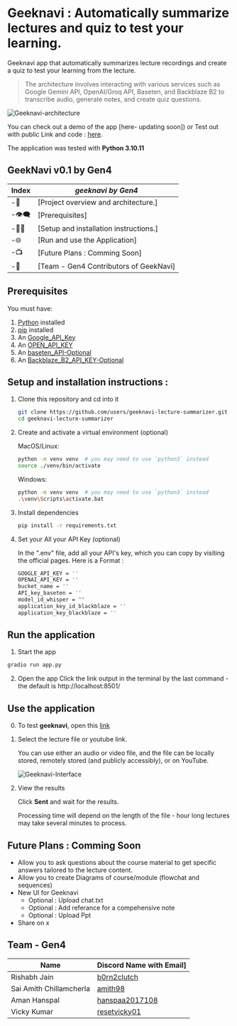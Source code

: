# Geeknavi : Automatically summarize lectures and quiz to test your learning.

Geeknavi app that automatically summarizes lecture recordings and create a quiz to test your learning from the lecture. 

> The architecture involves interacting with various services such as Google  Gemini API, OpenAI/Groq API, Baseten, and Backblaze B2 to transcribe audio, generate notes, and create quiz questions.

![Geeknavi-architecture](https://github.com/attrib07/Geeknavi-/assets/44226488/23d1f2e2-96a8-45c1-8f84-18be9c0ee4e1)

You can check out a demo of the app [here- updating soon]) or Test out with public Link and code : [here](https://huggingface.co/spaces/Rishabh12j/AI_Powered_Teaching_Assistant).

The application was tested with **Python 3.10.11**

## GeekNavi v0.1 by Gen4

Index | *geeknavi by Gen4*
--- | ---
-📢 | [Project overview and architecture.]
-👁️‍🗨️ | [Prerequisites]
-👩‍💻 | [Setup and installation instructions.]
-🌐 | [Run and use the Application] 
-📺 | [Future Plans : Comming Soon] 
-💬 | [Team - Gen4 Contributors of GeekNavi]

## Prerequisites
You must have:
1. [Python](https://www.python.org/) installed
2. [pip](https://pip.pypa.io/en/stable/installation/) installed
3. An [Google_API_Key](https://ai.google.dev/)
4. An [OPEN_API_KEY](https://console.groq.com/)
5. An [baseten_API-Optional](https://www.baseten.co/)
6. An [Backblaze_B2_API_KEY-Optional](https://www.backblaze.com/)

## Setup and installation instructions :

1. Clone this repository and cd into it
    ```bash
    git clone https://github.com/users/geeknavi-lecture-summarizer.git
    cd geeknavi-lecture-summarizer
    ```

2. Create and activate a virtual environment (optional)

    MacOS/Linux:
    ```bash
    python -m venv venv  # you may need to use `python3` instead
    source ./venv/bin/activate
    ```

    Windows:
    ```bash
    python -m venv venv  # you may need to use `python3` instead
    .\venv\Scripts\activate.bat
    ```

3. Install dependencies
    ```bash
    pip install -r requirements.txt
    ```
    
4. Set your All your API Key (optional)

    In the ".env" file, add all your API's key, which you can copy by visiting the official pages. Here is a Format :
    ```bash
    GOOGLE_API_KEY = ''
    OPENAI_API_KEY = ''
    bucket_name = ''
    API_key_baseten = ''
    model_id_whisper = ""
    application_key_id_blackblaze = ''
    application_key_blackblaze = ''
    ```

## Run the application

1. Start the app
```bash
gradio run app.py
```

2. Open the app
Click the link output in the terminal by the last command - the default is http://localhost:8501/

## Use the application

0. To test **geeknavi**, open this [link](https://huggingface.co/spaces/Rishabh12j/AI_Powered_Teaching_Assistant) 

1. Select the lecture file or youtube link.

    You can use either an audio or video file, and the file can be locally stored, remotely stored (and publicly accessibly), or on YouTube.

    ![Geeknavi-Interface](https://github.com/attrib07/Geeknavi-/assets/44226488/3b212637-690b-482c-9ef6-f227ebc979fa)


3. View the results

    Click **Sent** and wait for the results.

    Processing time will depend on the length of the file - hour long lectures may take several minutes to process.

## Future Plans : Comming Soon

- Allow you to ask questions about the course material to get specific answers tailored to the lecture content. 
- Allow you to create Diagrams of course/module (flowchat and sequences)
- New UI for Geeknavi 
    - Optional : Upload chat.txt 
    - Optional : Add referance for a compehensive note
    - Optional : Upload Ppt
- Share on x

## Team - Gen4

Name |Discord Name with Email]
-- | --
Rishabh Jain | [b0rn2clutch](rishabh12j@gmail.com)
Sai Amith Chillamcherla | [amith98](amith.ch@outlook.com)
Aman Hanspal | [hanspaa2017108](amanhanspal05@gmail.com)
Vicky Kumar | [resetvicky01](vickykumar07vikram@gmail.om)
